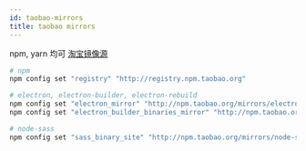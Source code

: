 ```yaml
---
id: taobao-mirrors
title: taobao mirrors
---
```


npm, yarn 均可 [淘宝镜像源](https://developer.aliyun.com/mirror/NPM?from=tnpm)

```bash
# npm
npm config set "registry" "http://registry.npm.taobao.org"

# electron, electron-builder, electron-rebuild
npm config set "electron_mirror" "http://npm.taobao.org/mirrors/electron/"
npm config set "electron_builder_binaries_mirror" "http://npm.taobao.org/mirrors/electron-builder-binaries/"

# node-sass
npm config set "sass_binary_site" "http://npm.taobao.org/mirrors/node-sass"

```
